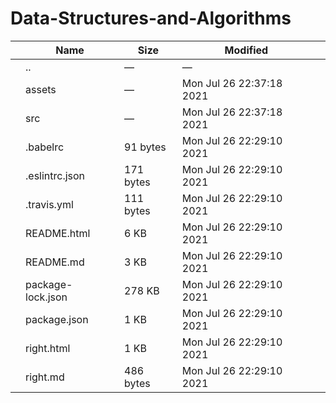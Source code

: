 # Data-Structures-and-Algorithms

<table><thead><tr class="header"><th></th><th>Name</th><th>Size</th><th>Modified</th><th></th></tr></thead><tbody><tr class="odd"><td></td><td><span class="goup">..</span></td><td>—</td><td>—</td><td></td></tr><tr class="even"><td></td><td><span class="name">assets</span></td><td>—</td><td>Mon Jul 26 22:37:18 2021</td><td></td></tr><tr class="odd"><td></td><td><span class="name">src</span></td><td>—</td><td>Mon Jul 26 22:37:18 2021</td><td></td></tr><tr class="even"><td></td><td><span class="name">.babelrc</span></td><td>91 bytes</td><td>Mon Jul 26 22:29:10 2021</td><td></td></tr><tr class="odd"><td></td><td><span class="name">.eslintrc.json</span></td><td>171 bytes</td><td>Mon Jul 26 22:29:10 2021</td><td></td></tr><tr class="even"><td></td><td><span class="name">.travis.yml</span></td><td>111 bytes</td><td>Mon Jul 26 22:29:10 2021</td><td></td></tr><tr class="odd"><td></td><td><span class="name">README.html</span></td><td>6 KB</td><td>Mon Jul 26 22:29:10 2021</td><td></td></tr><tr class="even"><td></td><td><span class="name">README.md</span></td><td>3 KB</td><td>Mon Jul 26 22:29:10 2021</td><td></td></tr><tr class="odd"><td></td><td><span class="name">package-lock.json</span></td><td>278 KB</td><td>Mon Jul 26 22:29:10 2021</td><td></td></tr><tr class="even"><td></td><td><span class="name">package.json</span></td><td>1 KB</td><td>Mon Jul 26 22:29:10 2021</td><td></td></tr><tr class="odd"><td></td><td><span class="name">right.html</span></td><td>1 KB</td><td>Mon Jul 26 22:29:10 2021</td><td></td></tr><tr class="even"><td></td><td><span class="name">right.md</span></td><td>486 bytes</td><td>Mon Jul 26 22:29:10 2021</td><td></td></tr></tbody></table>
